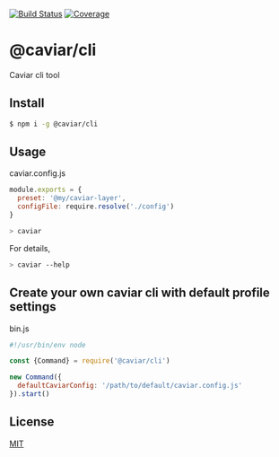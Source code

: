 [![Build Status](https://travis-ci.org/caviarjs/caviar-cli.svg?branch=master)](https://travis-ci.org/caviarjs/caviar-cli)
[![Coverage](https://codecov.io/gh/caviarjs/caviar-cli/branch/master/graph/badge.svg)](https://codecov.io/gh/caviarjs/caviar-cli)
<!-- optional appveyor tst
[![Windows Build Status](https://ci.appveyor.com/api/projects/status/github/caviarjs/caviar-cli?branch=master&svg=true)](https://ci.appveyor.com/project/caviarjs/caviar-cli)
-->
<!-- optional npm version
[![NPM version](https://badge.fury.io/js/@caviar/cli.svg)](http://badge.fury.io/js/@caviar/cli)
-->
<!-- optional npm downloads
[![npm module downloads per month](http://img.shields.io/npm/dm/@caviar/cli.svg)](https://www.npmjs.org/package/@caviar/cli)
-->
<!-- optional dependency status
[![Dependency Status](https://david-dm.org/caviarjs/caviar-cli.svg)](https://david-dm.org/caviarjs/caviar-cli)
-->

# @caviar/cli

Caviar cli tool

## Install

```sh
$ npm i -g @caviar/cli
```

## Usage

caviar.config.js

```js
module.exports = {
  preset: '@my/caviar-layer',
  configFile: require.resolve('./config')
}
```

```sh
> caviar
```

For details,

```sh
> caviar --help
```

## Create your own caviar cli with default profile settings

bin.js

```js
#!/usr/bin/env node

const {Command} = require('@caviar/cli')

new Command({
  defaultCaviarConfig: '/path/to/default/caviar.config.js'
}).start()
```

## License

[MIT](LICENSE)
